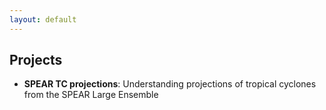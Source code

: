 ```yaml
---
layout: default
---
```


## Projects

- **SPEAR TC projections**: Understanding projections of tropical cyclones from the SPEAR Large Ensemble

